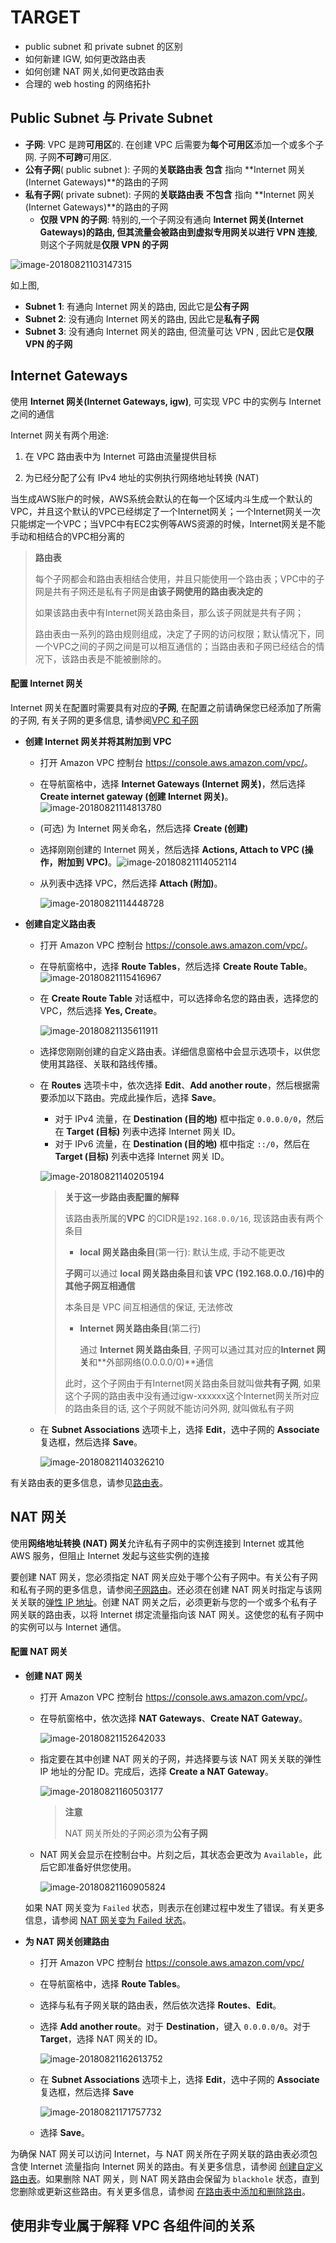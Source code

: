 # TARGET

- public subnet  和 private subnet 的区别
- 如何新建 IGW, 如何更改路由表
- 如何创建 NAT 网关,如何更改路由表
- 合理的 web hosting 的网络拓扑

## Public Subnet 与 Private Subnet

- **子网**: VPC 是跨**可用区**的. 在创建 VPC 后需要为**每个可用区**添加一个或多个子网. 子网**不可跨**可用区.
- **公有子网**( public subnet ): 子网的**关联路由表** **包含** 指向 **Internet 网关(Internet Gateways)**的路由的子网
- **私有子网**( private subnet): 子网的**关联路由表** **不包含** 指向 **Internet 网关(Internet Gateways)**的路由的子网
  - **仅限 VPN 的子网**: 特别的,一个子网没有通向 **Internet 网关(Internet Gateways)**的路由, 但**其流量会被路由到虚拟专用网关以进行 VPN 连接**, 则这个子网就是**仅限 VPN 的子网**

![image-20180821103147315](assets/image-20180821103147315.png)

如上图, 

- **Subnet 1**: 有通向 Internet 网关的路由, 因此它是**公有子网**
- **Subnet 2**: 没有通向 Internet 网关的路由, 因此它是**私有子网**
- **Subnet 3**: 没有通向 Internet 网关的路由, 但流量可达 VPN , 因此它是**仅限 VPN 的子网**

## Internet Gateways

使用 **Internet 网关(Internet Gateways, igw)**, 可实现 VPC 中的实例与 Internet 之间的通信

Internet 网关有两个用途:

1. 在 VPC 路由表中为 Internet 可路由流量提供目标

2. 为已经分配了公有 IPv4 地址的实例执行网络地址转换 (NAT)

   

当生成AWS账户的时候，AWS系统会默认的在每一个区域内斗生成一个默认的VPC，并且这个默认的VPC已经绑定了一个Internet网关；一个Internet网关一次只能绑定一个VPC；当VPC中有EC2实例等AWS资源的时候，Internet网关是不能手动和相结合的VPC相分离的

> **路由表**
>
> 每个子网都会和路由表相结合使用，并且只能使用一个路由表；VPC中的子网是共有子网还是私有子网是**由该子网使用的路由表决定的**
>
> 如果该路由表中有Internet网关路由条目，那么该子网就是共有子网；
>
> 路由表由一系列的路由规则组成，决定了子网的访问权限；默认情况下，同一个VPC之间的子网之间是可以相互通信的；当路由表和子网已经结合的情况下，该路由表是不能被删除的。

#### 配置 Internet 网关

Internet 网关在配置时需要具有对应的**子网**, 在配置之前请确保您已经添加了所需的子网, 有关子网的更多信息, 请参阅[VPC 和子网](https://docs.aws.amazon.com/zh_cn/AmazonVPC/latest/UserGuide/VPC_Subnets.html)

- **创建 Internet 网关并将其附加到 VPC**

  - 打开 Amazon VPC 控制台 <https://console.aws.amazon.com/vpc/>。

  - 在导航窗格中，选择 **Internet Gateways (Internet 网关)**，然后选择 **Create internet gateway (创建 Internet 网关)**。![image-20180821114813780](assets/image-20180821114813780.png)

  - (可选) 为 Internet 网关命名，然后选择 **Create (创建)**

  - 选择刚刚创建的 Internet 网关，然后选择 **Actions, Attach to VPC (操作，附加到 VPC)**。![image-20180821114052114](assets/image-20180821114609079.png)

  - 从列表中选择 VPC，然后选择 **Attach (附加)**。

    ![image-20180821114448728](assets/image-20180821114448728.png)

- **创建自定义路由表**

  - 打开 Amazon VPC 控制台 <https://console.aws.amazon.com/vpc/>。

  - 在导航窗格中，选择 **Route Tables**，然后选择 **Create Route Table**。![image-20180821115416967](assets/image-20180821115416967.png)

  - 在 **Create Route Table** 对话框中，可以选择命名您的路由表，选择您的 VPC，然后选择 **Yes, Create**。

    ![image-20180821135611911](assets/image-20180821135611911.png)

  - 选择您刚刚创建的自定义路由表。详细信息窗格中会显示选项卡，以供您使用其路径、关联和路线传播。

  - 在 **Routes** 选项卡中，依次选择 **Edit**、**Add another route**，然后根据需要添加以下路由。完成此操作后，选择 **Save**。

    - 对于 IPv4 流量，在 **Destination (目的地)** 框中指定 `0.0.0.0/0`，然后在 **Target (目标)** 列表中选择 Internet 网关 ID。
    - 对于 IPv6 流量，在 **Destination (目的地)** 框中指定 `::/0`，然后在 **Target (目标)** 列表中选择 Internet 网关 ID。

    ![image-20180821140205194](assets/image-20180821140205194.png)

    > **关于这一步路由表配置的解释**
    >
    > 该路由表所属的**VPC** 的CIDR是`192.168.0.0/16`, 现该路由表有两个条目
    >
    > -  **local 网关路由条目**(第一行): 默认生成, 手动不能更改
    >
    >   **子网**可以通过 **local 网关路由条目**和**该 VPC (192.168.0.0./16)**中的**其他子网互相通信**
    >
    >   本条目是 VPC 间互相通信的保证, 无法修改
    >
    > - **Internet 网关路由条目**(第二行)
    >
    >   通过 **Internet 网关路由条目**, 子网可以通过其对应的**Internet 网关**和**外部网络(0.0.0.0/0)**通信
    >
    > 此时，这个子网由于有Internet网关路由条目就叫做**共有子网**, 如果这个子网的路由表中没有通过igw-xxxxxx这个Internet网关所对应的路由条目的话, 这个子网就不能访问外网,  就叫做私有子网

  - 在 **Subnet Associations** 选项卡上，选择 **Edit**，选中子网的 **Associate** 复选框，然后选择 **Save**。

    ![image-20180821140326210](assets/image-20180821140326210.png)

有关路由表的更多信息，请参见[路由表](https://docs.aws.amazon.com/zh_cn/AmazonVPC/latest/UserGuide/VPC_Route_Tables.html)。

## NAT 网关

使用**网络地址转换 (NAT) 网关**允许私有子网中的实例连接到 Internet 或其他 AWS 服务，但阻止 Internet 发起与这些实例的连接

要创建 NAT 网关，您必须指定 NAT 网关应处于哪个公有子网中。有关公有子网和私有子网的更多信息，请参阅[子网路由](https://docs.aws.amazon.com/zh_cn/AmazonVPC/latest/UserGuide/VPC_Subnets.html#SubnetRouting)。还必须在创建 NAT 网关时指定与该网关关联的[弹性 IP 地址](https://docs.aws.amazon.com/zh_cn/AmazonVPC/latest/UserGuide/vpc-eips.html)。创建 NAT 网关之后，必须更新与您的一个或多个私有子网关联的路由表，以将 Internet 绑定流量指向该 NAT 网关。这使您的私有子网中的实例可以与 Internet 通信。

#### 配置 NAT 网关

- **创建 NAT 网关**
  - 打开 Amazon VPC 控制台 <https://console.aws.amazon.com/vpc/>。

  - 在导航窗格中，依次选择 **NAT Gateways**、**Create NAT Gateway**。

    ![image-20180821152642033](assets/image-20180821152642033.png)

  - 指定要在其中创建 NAT 网关的子网，并选择要与该 NAT 网关关联的弹性 IP 地址的分配 ID。完成后，选择 **Create a NAT Gateway**。

    ![image-20180821160503177](assets/image-20180821160503177.png)

    > **注意**
    >
    > NAT 网关所处的子网必须为**公有子网**

  - NAT 网关会显示在控制台中。片刻之后，其状态会更改为 `Available`，此后它即准备好供您使用。

    ![image-20180821160905824](assets/image-20180821160905824.png)

  如果 NAT 网关变为 `Failed` 状态，则表示在创建过程中发生了错误。有关更多信息，请参阅 [NAT 网关变为 Failed 状态](https://docs.aws.amazon.com/zh_cn/AmazonVPC/latest/UserGuide/vpc-nat-gateway.html#nat-gateway-troubleshooting-failed)。

- **为 NAT 网关创建路由**

  - 打开 Amazon VPC 控制台 <https://console.aws.amazon.com/vpc/>

  - 在导航窗格中，选择 **Route Tables**。

  - 选择与私有子网关联的路由表，然后依次选择 **Routes**、**Edit**。

  - 选择 **Add another route**。对于 **Destination**，键入 `0.0.0.0/0`。对于 **Target**，选择 NAT 网关的 ID。

    ![image-20180821162613752](assets/image-20180821162613752.png)

  - 在 **Subnet Associations** 选项卡上，选择 **Edit**，选中子网的 **Associate** 复选框，然后选择 **Save**

    ![image-20180821171757732](assets/image-20180821171757732.png)

  - 选择 **Save**。

为确保 NAT 网关可以访问 Internet，与 NAT 网关所在子网关联的路由表必须包含使 Internet 流量指向 Internet 网关的路由。有关更多信息，请参阅 [创建自定义路由表](https://docs.aws.amazon.com/zh_cn/AmazonVPC/latest/UserGuide/VPC_Internet_Gateway.html#Add_IGW_Routing)。如果删除 NAT 网关，则 NAT 网关路由会保留为 `blackhole` 状态，直到您删除或更新这些路由。有关更多信息，请参阅 [在路由表中添加和删除路由](https://docs.aws.amazon.com/zh_cn/AmazonVPC/latest/UserGuide/VPC_Route_Tables.html#AddRemoveRoutes)。

## 

## 使用非专业属于解释 VPC 各组件间的关系



